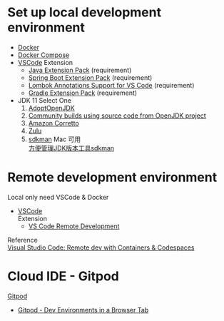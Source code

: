 # Set up local development environment
- [Docker](https://docs.docker.com/engine/install/)  
- [Docker Compose](https://docs.docker.com/compose/install/)  
- [VSCode](https://code.visualstudio.com/)
  Extension  
  - [Java Extension Pack](https://marketplace.visualstudio.com/items?itemName=vscjava.vscode-java-pack) (requirement)  
  - [Spring Boot Extension Pack](https://marketplace.visualstudio.com/items?itemName=Pivotal.vscode-boot-dev-pack) (requirement)  
  - [Lombok Annotations Support for VS Code](https://marketplace.visualstudio.com/items?itemName=GabrielBB.vscode-lombok) (requirement)  
  - [Gradle Extension Pack](https://marketplace.visualstudio.com/items?itemName=richardwillis.vscode-gradle-extension-pack) (requirement)  
- JDK 11 Select One  
  1. [AdoptOpenJDK](https://adoptopenjdk.net/)  
  2. [Community builds using source code from OpenJDK project](https://github.com/ojdkbuild/ojdkbuild)  
  3. [Amazon Corretto](https://aws.amazon.com/tw/corretto/)  
  4. [Zulu](https://www.azul.com/downloads/?package=jdk)  
  5. [sdkman](https://sdkman.io/install) Mac 可用  
     [方便管理JDK版本工具sdkman](https://blog.samzhu.dev/2020/12/13/%E6%96%B9%E4%BE%BF%E7%AE%A1%E7%90%86JDK%E7%89%88%E6%9C%AC%E5%B7%A5%E5%85%B7sdkman/)  

# Remote development environment  
Local only need VSCode & Docker  
- [VSCode](https://code.visualstudio.com/)  
  Extension  
  - [VS Code Remote Development](https://marketplace.visualstudio.com/items?itemName=ms-vscode-remote.vscode-remote-extensionpack)  
  
Reference  
[Visual Studio Code: Remote dev with Containers & Codespaces](https://youtu.be/ruIoLtqIdNc)

# Cloud IDE - Gitpod
[Gitpod](https://www.gitpod.io/)  
- [Gitpod - Dev Environments in a Browser Tab](https://chrome.google.com/webstore/detail/gitpod-dev-environments-i/dodmmooeoklaejobgleioelladacbeki)  